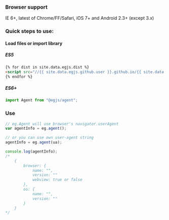 ### Browser support
IE 6+, latest of Chrome/FF/Safari, iOS 7+ and Android 2.3+ (except 3.x)

### Quick steps to use:

#### Load files or import library


##### ES5
``` html
{% for dist in site.data.egjs.dist %}
<script src="//{{ site.data.egjs.github.user }}.github.io/{{ site.data.egjs.github.repo }}/{{ dist }}"></script>
{% endfor %}
```

##### ES6+
```js
import Agent from "@egjs/agent";
```

### Use

```javascript
// eg.Agent will use browser's navigator.userAgent 
var agentInfo = eg.agent();

// or you can use own user-agent string
agentInfo = eg.agent(ua);

console.log(agentInfo);
/*
    {
        browser: {
            name: "",
            version: ""
            webview: true or false
        },
        os: {
            name: "",
            version: ""
        }
    }
*/
```

